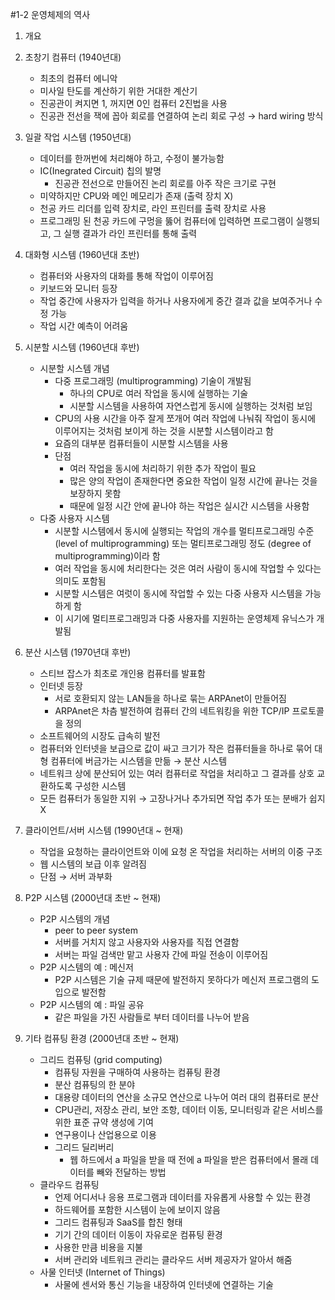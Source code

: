 #1-2 운영체제의 역사
1. 개요
   
2. 초창기 컴퓨터 (1940년대)
    - 최초의 컴퓨터 에니악
    - 미사일 탄도를 계산하기 위한 거대한 계산기
    - 진공관이 켜지면 1, 꺼지면 0인 컴퓨터 2진법을 사용
    - 진공관 전선을 잭에 꼽아 회로를 연결하여 논리 회로 구성 → hard wiring 방식
3. 일괄 작업 시스템 (1950년대)
    - 데이터를 한꺼번에 처리해야 하고, 수정이 불가능함
    - IC(Inegrated Circuit) 칩의 발명
        - 진공관 전선으로 만들어진 논리 회로를 아주 작은 크기로 구현
    - 미약하지만 CPU와 메인 메모리가 존재 (출력 장치 X)
    - 천공 카드 리더를 입력 장치로, 라인 프린터를 출력 장치로 사용
    - 프로그래밍 된 천공 카드에 구멍을 뚫어 컴퓨터에 입력하면 프로그램이 실행되고, 그 실행 결과가 라인 프린터를 통해 출력
4. 대화형 시스템 (1960년대 초반)
    - 컴퓨터와 사용자의 대화를 통해 작업이 이루어짐
    - 키보드와 모니터 등장
    - 작업 중간에 사용자가 입력을 하거나 사용자에게 중간 결과 값을 보여주거나 수정 가능
    - 작업 시간 예측이 어려움
5. 시분할 시스템 (1960년대 후반)
    - 시분할 시스템 개념
        - 다중 프로그래밍 (multiprogramming) 기술이 개발됨
            - 하나의 CPU로 여러 작업을 동시에 실행하는 기술
            - 시분할 시스템을 사용하여 자연스럽게 동시에 실행하는 것처럼 보임
        - CPU의 사용 시간을 아주 잘게 쪼개어 여러 작업에 나눠줘 작업이 동시에 이루어지는 것처럼 보이게 하는 것을 시분할 시스템이라고 함
        - 요즘의 대부분 컴퓨터들이 시분할 시스템을 사용
        - 단점
            - 여러 작업을 동시에 처리하기 위한 추가 작업이 필요
            - 많은 양의 작업이 존재한다면 중요한 작업이 일정 시간에 끝나는 것을 보장하지 못함
            - 때문에 일정 시간 안에 끝나야 하는 작업은 실시간 시스템을 사용함
    - 다중 사용자 시스템
        - 시분할 시스템에서 동시에  실행되는 작업의 개수를 멀티프로그래밍 수준 (level of multiprogramming) 또는 멀티프로그래밍 정도 (degree of multiprogramming)이라 함
        - 여러 작업을 동시에 처리한다는 것은 여러 사람이 동시에 작업할 수 있다는 의미도 포함됨
        - 시분할 시스템은 여럿이 동시에 작업할 수 있는 다중 사용자 시스템을 가능하게  함
        - 이 시기에 멀티프로그래밍과 다중 사용자를 지원하는 운영체제 유닉스가 개발됨
6. 분산 시스템 (1970년대 후반)
    - 스티브 잡스가 최초로 개인용 컴퓨터를 발표함
    - 인터넷 등장
        - 서로 호환되지 않는 LAN들을 하나로 묶는 ARPAnet이 만들어짐
        - ARPAnet은 차츰 발전하여 컴퓨터 간의 네트워킹을 위한 TCP/IP 프로토콜을 정의
    - 소프트웨어의 시장도 급속히 발전
    - 컴퓨터와 인터넷을 보급으로 값이 싸고 크기가 작은 컴퓨터들을 하나로 묶어 대형 컴퓨터에 버금가는 시스템을 만듦 → 분산 시스템
    - 네트워크 상에 분산되어 있는 여러 컴퓨터로 작업을 처리하고 그 결과를 상호 교환하도록 구성한 시스템
    - 모든 컴퓨터가 동일한 지위 → 고장나거나 추가되면 작업 추가 또는 분배가 쉽지 X
7. 클라이언트/서버 시스템 (1990년대 ~ 현재)
    - 작업을 요청하는 클라이언트와 이에 요청 온 작업을 처리하는 서버의 이중 구조
    - 웹 시스템의 보급 이후 알려짐
    - 단점 → 서버 과부화
8. P2P 시스템 (2000년대 초반 ~ 현재)
    - P2P 시스템의 개념
        - peer to peer system
        - 서버를 거치지 않고 사용자와 사용자를 직접 연결함
        - 서버는 파일 검색만 맡고 사용자 간에 파일 전송이 이루어짐
    - P2P 시스템의 예 : 메신저
        - P2P 시스템은 기술 규제 때문에 발전하지 못하다가 메신저 프로그램의 도입으로 발전함
    - P2P 시스템의 예 : 파일 공유
        - 같은 파일을 가진 사람들로 부터 데이터를 나누어 받음
9. 기타 컴퓨팅 환경 (2000년대 초반 ~ 현재)
    - 그리드 컴퓨팅 (grid computing)
        - 컴퓨팅 자원을 구매하여 사용하는 컴퓨팅 환경
        - 분산 컴퓨팅의 한 분야
        - 대용량 데이터의 연산을 소규모 연산으로 나누어 여러 대의 컴퓨터로 분산
        - CPU관리, 저장소 관리, 보안 조항, 데이터 이동, 모니터링과 같은 서비스를 위한 표준 규약 생성에 기여
        - 연구용이나 산업용으로 이용
        - 그리드 딜리버리
            - 웹 하드에서 a 파일을 받을 때 전에 a 파일을 받은 컴퓨터에서 몰래 데이터를 빼와 전달하는 방법
    - 클라우드 컴퓨팅
        - 언제 어디서나 응용 프로그램과 데이터를 자유롭게 사용할 수 있는 환경
        - 하드웨어를 포함한 시스템이 눈에 보이지 않음
        - 그리드 컴퓨팅과 SaaS를 합친 형태
        - 기기 간의 데이터 이동이 자유로운 컴퓨팅 환경
        - 사용한 만큼 비용을 지불
        - 서버 관리와 네트워크 관리는 클라우드 서버 제공자가 알아서 해줌
    - 사물 인터넷 (Internet of Things)
        - 사물에 센서와 통신 기능을 내장하여 인터넷에 연결하는 기술
